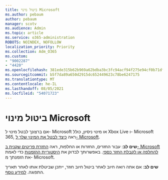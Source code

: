 ```yaml
---
title: ביטול מינוי Microsoft
ms.author: pebaum
author: pebaum
manager: scotv
ms.audience: Admin
ms.topic: article
ms.service: o365-administration
ROBOTS: NOINDEX, NOFOLLOW
localization_priority: Priority
ms.collection: Adm_O365
ms.custom:
- "9002287"
- "4420"
ms.openlocfilehash: 381ede315b62b969a62bdba3bc3fc94acf94f275e94cf0b71dfd20c000f6b517
ms.sourcegitcommit: b5f7da89a650d2915dc652449623c78be6247175
ms.translationtype: MT
ms.contentlocale: he-IL
ms.lasthandoff: 08/05/2021
ms.locfileid: "54071723"
---
```

# <a name="cancel-microsoft-subscription"></a>ביטול מינוי Microsoft

אם ברצונך לבטל מינוי ל- Microsoft או מינוי ניסיון, כולל Xbox Live ו- Microsoft 365, ראה [כיצד לבטל את המינוי שלך ל- Microsoft](https://support.microsoft.com/help/4027815).

**שים לב**: עבור החזרים, החזרות או החלפות, ראה [החזרת פריטים שקנית ב- Microsoft להחלפה או לקבלת החזר כספי](https://support.microsoft.com/help/10558). באפשרותך לבדוק את [היסטוריית ההזמנות](https://account.microsoft.com/billing/orders/) כדי לאמת את הזמנתך מ- Microsoft. 

**שים לב**: אם אתה רואה חיוב לאחר ביטול חיוב חוזר, ייתכן שביטלת אותו לאחר תאריך התפוגה. [למידע נוסף](https://support.microsoft.com/help/10640). 
